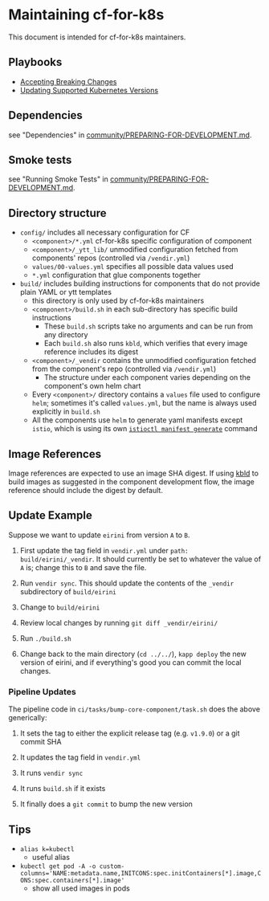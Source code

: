 # Maintaining cf-for-k8s

This document is intended for cf-for-k8s maintainers.

## Playbooks

* [Accepting Breaking Changes](playbook-accepting-breaking-changes.md)
* [Updating Supported Kubernetes Versions](playbook-updating-supported-kubernetes-version.md)


## Dependencies

see "Dependencies" in [community/PREPARING-FOR-DEVELOPMENT.md](/community/PREPARING-FOR-DEVELOPMENT.md#dependencies).

## Smoke tests

see "Running Smoke Tests" in [community/PREPARING-FOR-DEVELOPMENT.md](/community/PREPARING-FOR-DEVELOPMENT.md#running-smoke-tests).

## Directory structure

- `config/` includes all necessary configuration for CF
  - `<component>/*.yml` cf-for-k8s specific configuration of component
  - `<component>/_ytt_lib/` unmodified configuration fetched from components' repos (controlled via `/vendir.yml`)
  - `values/00-values.yml` specifies all possible data values used
  - `*.yml` configuration that glue components together
- `build/` includes building instructions for components that do not provide plain YAML or ytt templates
  - this directory is only used by cf-for-k8s maintainers
  - `<component>/build.sh` in each sub-directory has specific build instructions
    - These `build.sh` scripts take no arguments and can be run from any directory
    - Each `build.sh` also runs `kbld`, which verifies that every image reference includes its digest
  - `<component>/_vendir` contains the unmodified configuration fetched from the component's repo (controlled via `/vendir.yml`)
    - The structure under each component varies depending on the component's own helm chart
  - Every `<component>/` directory contains a `values` file used to configure `helm`; sometimes it's called `values.yml`, but the name is always used explicitly in `build.sh`
  - All the components use `helm` to generate yaml manifests except `istio`, which is using its own [`istioctl manifest generate`](https://istio.io/v1.7/docs/reference/commands/istioctl/#istioctl-manifest-generate) command

## Image References

Image references are expected to use an image SHA digest. If using [kbld](https://get-kbld.io/) to build images as suggested in the component development flow, the image reference should include the digest by default.

## Update Example

Suppose we want to update `eirini` from version `A` to `B`.

1. First update the tag field in `vendir.yml` under `path: build/eirini/_vendir`.  It should currently be set to whatever the value of `A` is; change this to `B` and save the file.

1. Run `vendir sync`. This should update the contents of the `_vendir` subdirectory of `build/eirini`

1. Change to `build/eirini`

1. Review local changes by running `git diff _vendir/eirini/`

1. Run `./build.sh`

1. Change back to the main directory (`cd ../../`), `kapp deploy` the new version of eirini, and if everything's good you can commit the local changes.

### Pipeline Updates

The pipeline code in `ci/tasks/bump-core-component/task.sh` does the above generically:

1. It sets the tag to either the explicit release tag (e.g. `v1.9.0`) or a git commit SHA

1. It updates the tag field in `vendir.yml`

1. It runs `vendir sync`

1. It runs `build.sh` if it exists

1. It finally does a `git commit` to bump the new version

## Tips

- `alias k=kubectl`
  - useful alias
- `kubectl get pod -A -o custom-columns='NAME:metadata.name,INITCONS:spec.initContainers[*].image,CONS:spec.containers[*].image'`
  - show all used images in pods
